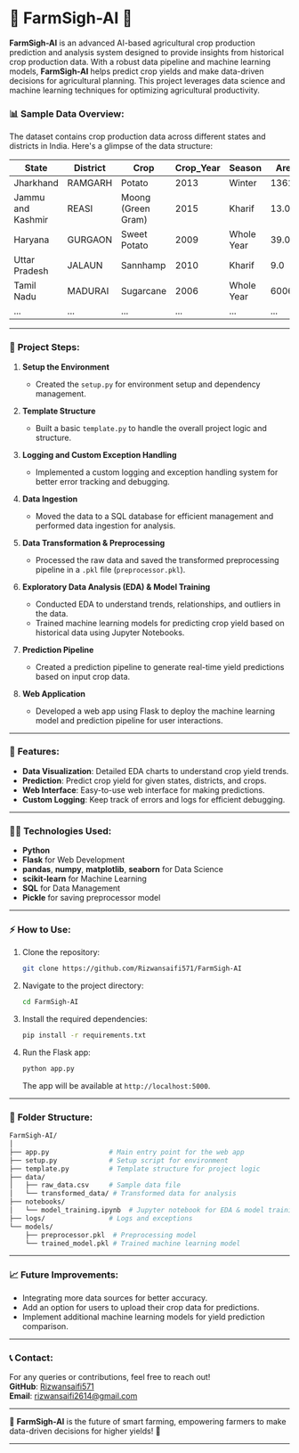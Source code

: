 
# 🌾 **FarmSigh-AI** 🌾

**FarmSigh-AI** is an advanced AI-based agricultural crop production prediction and analysis system designed to provide insights from historical crop production data. With a robust data pipeline and machine learning models, **FarmSigh-AI** helps predict crop yields and make data-driven decisions for agricultural planning. This project leverages data science and machine learning techniques for optimizing agricultural productivity.

### 📊 **Sample Data Overview:**
The dataset contains crop production data across different states and districts in India. Here's a glimpse of the data structure:

| State            | District       | Crop            | Crop_Year | Season     | Area   | Production | Yield |
|------------------|----------------|-----------------|-----------|------------|--------|------------|-------|
| Jharkhand        | RAMGARH        | Potato          | 2013      | Winter     | 1361.0 | 7544.0     | 5.54  |
| Jammu and Kashmir| REASI          | Moong (Green Gram) | 2015    | Kharif     | 13.0   | 9.0        | 0.7   |
| Haryana          | GURGAON        | Sweet Potato    | 2009      | Whole Year | 39.0   | 800.0      | 20.51 |
| Uttar Pradesh    | JALAUN         | Sannhamp        | 2010      | Kharif     | 9.0    | 3.0        | 0.33  |
| Tamil Nadu       | MADURAI        | Sugarcane       | 2006      | Whole Year | 6006.0 | 656204.0   | 109.26|
| ...              | ...            | ...             | ...       | ...        | ...    | ...        | ...   |

---

### 🚀 **Project Steps:**

1. **Setup the Environment**  
   - Created the `setup.py` for environment setup and dependency management.

2. **Template Structure**  
   - Built a basic `template.py` to handle the overall project logic and structure.

3. **Logging and Custom Exception Handling**  
   - Implemented a custom logging and exception handling system for better error tracking and debugging.

4. **Data Ingestion**  
   - Moved the data to a SQL database for efficient management and performed data ingestion for analysis.

5. **Data Transformation & Preprocessing**  
   - Processed the raw data and saved the transformed preprocessing pipeline in a `.pkl` file (`preprocessor.pkl`).

6. **Exploratory Data Analysis (EDA) & Model Training**  
   - Conducted EDA to understand trends, relationships, and outliers in the data.
   - Trained machine learning models for predicting crop yield based on historical data using Jupyter Notebooks.

7. **Prediction Pipeline**  
   - Created a prediction pipeline to generate real-time yield predictions based on input crop data.

8. **Web Application**  
   - Developed a web app using Flask to deploy the machine learning model and prediction pipeline for user interactions.

---

### 🌱 **Features**:

- **Data Visualization**: Detailed EDA charts to understand crop yield trends.
- **Prediction**: Predict crop yield for given states, districts, and crops.
- **Web Interface**: Easy-to-use web interface for making predictions.
- **Custom Logging**: Keep track of errors and logs for efficient debugging.

---

### 🧑‍💻 **Technologies Used**:

- **Python**  
- **Flask** for Web Development  
- **pandas**, **numpy**, **matplotlib**, **seaborn** for Data Science  
- **scikit-learn** for Machine Learning  
- **SQL** for Data Management  
- **Pickle** for saving preprocessor model

---

### ⚡ **How to Use**:

1. Clone the repository:
   ```bash
   git clone https://github.com/Rizwansaifi571/FarmSigh-AI
   ```
2. Navigate to the project directory:
   ```bash
   cd FarmSigh-AI
   ```
3. Install the required dependencies:
   ```bash
   pip install -r requirements.txt
   ```
4. Run the Flask app:
   ```bash
   python app.py
   ```
   The app will be available at `http://localhost:5000`.

---

### 📂 **Folder Structure**:

```bash
FarmSigh-AI/
│
├── app.py               # Main entry point for the web app
├── setup.py             # Setup script for environment
├── template.py          # Template structure for project logic
├── data/
│   ├── raw_data.csv     # Sample data file
│   └── transformed_data/ # Transformed data for analysis
├── notebooks/
│   └── model_training.ipynb  # Jupyter notebook for EDA & model training
├── logs/                # Logs and exceptions
└── models/
    ├── preprocessor.pkl  # Preprocessing model
    └── trained_model.pkl # Trained machine learning model
```

---

### 📈 **Future Improvements**:

- Integrating more data sources for better accuracy.
- Add an option for users to upload their crop data for predictions.
- Implement additional machine learning models for yield prediction comparison.

---

### 📞 **Contact**:

For any queries or contributions, feel free to reach out!  
**GitHub**: [Rizwansaifi571](https://github.com/Rizwansaifi571)  
**Email**: rizwansaifi2614@gmail.com

---

🌾 **FarmSigh-AI** is the future of smart farming, empowering farmers to make data-driven decisions for higher yields! 🌾

--- 
